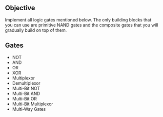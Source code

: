 ## Objective

Implement all logic gates mentioned below. The only building blocks that you can use are primitive NAND gates and the composite gates that you will gradually build on top of them.

## Gates

- NOT
- AND
- OR
- XOR
- Multiplexor
- Demultiplexor
- Multi-Bit NOT
- Multi-Bit AND
- Multi-Bit OR
- Multi-Bit Multiplexor
- Multi-Way Gates
